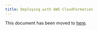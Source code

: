 ```yaml
---
title: Deploying with AWS CloudFormation
---
```


This document has been moved to [here](/system/deploy-cloudformation/).